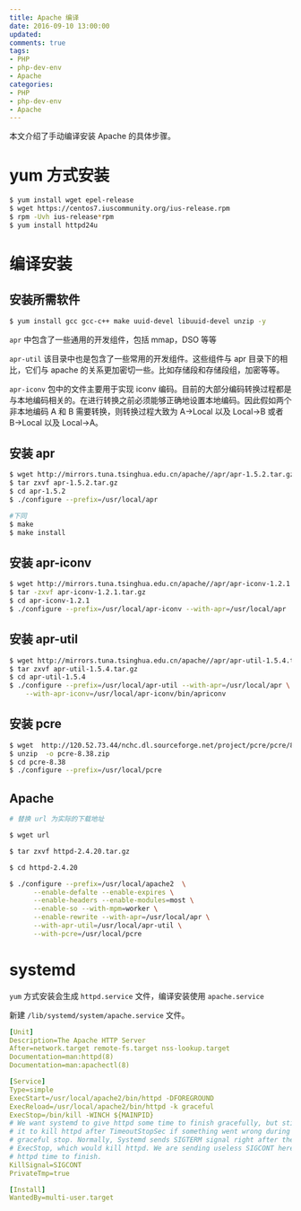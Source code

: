 ```yaml
---
title: Apache 编译
date: 2016-09-10 13:00:00
updated:
comments: true
tags:
- PHP
- php-dev-env
- Apache
categories:
- PHP
- php-dev-env
- Apache
---
```


本文介绍了手动编译安装 Apache 的具体步骤。

<!--more-->

# yum 方式安装

```bash
$ yum install wget epel-release
$ wget https://centos7.iuscommunity.org/ius-release.rpm
$ rpm -Uvh ius-release*rpm
$ yum install httpd24u
```

# 编译安装

## 安装所需软件

```bash
$ yum install gcc gcc-c++ make uuid-devel libuuid-devel unzip -y
```

`apr` 中包含了一些通用的开发组件，包括 mmap，DSO 等等  

`apr-util` 该目录中也是包含了一些常用的开发组件。这些组件与 apr 目录下的相比，它们与 apache 的关系更加密切一些。比如存储段和存储段组，加密等等。

`apr-iconv` 包中的文件主要用于实现 iconv 编码。目前的大部分编码转换过程都是与本地编码相关的。在进行转换之前必须能够正确地设置本地编码。因此假如两个非本地编码 A 和 B 需要转换，则转换过程大致为 A->Local 以及 Local->B 或者 B->Local 以及 Local->A。    

## 安装 apr

```bash
$ wget http://mirrors.tuna.tsinghua.edu.cn/apache//apr/apr-1.5.2.tar.gz
$ tar zxvf apr-1.5.2.tar.gz
$ cd apr-1.5.2
$ ./configure --prefix=/usr/local/apr

#下同
$ make
$ make install

```

## 安装 apr-iconv

```bash
$ wget http://mirrors.tuna.tsinghua.edu.cn/apache//apr/apr-iconv-1.2.1.tar.gz
$ tar -zxvf apr-iconv-1.2.1.tar.gz
$ cd apr-iconv-1.2.1
$ ./configure --prefix=/usr/local/apr-iconv --with-apr=/usr/local/apr
```

## 安装 apr-util

```bash
$ wget http://mirrors.tuna.tsinghua.edu.cn/apache//apr/apr-util-1.5.4.tar.gz
$ tar zxvf apr-util-1.5.4.tar.gz
$ cd apr-util-1.5.4
$ ./configure --prefix=/usr/local/apr-util --with-apr=/usr/local/apr \
    --with-apr-iconv=/usr/local/apr-iconv/bin/apriconv
```

## 安装 pcre

```bash
$ wget  http://120.52.73.44/nchc.dl.sourceforge.net/project/pcre/pcre/8.38/pcre-8.38.zip
$ unzip  -o pcre-8.38.zip
$ cd pcre-8.38
$ ./configure --prefix=/usr/local/pcre
```

## Apache

```bash
# 替换 url 为实际的下载地址

$ wget url

$ tar zxvf httpd-2.4.20.tar.gz

$ cd httpd-2.4.20

$ ./configure --prefix=/usr/local/apache2  \
      --enable-defalte --enable-expires \
      --enable-headers --enable-modules=most \
      --enable-so --with-mpm=worker \
      --enable-rewrite --with-apr=/usr/local/apr \
      --with-apr-util=/usr/local/apr-util \
      --with-pcre=/usr/local/pcre
```

# systemd

`yum` 方式安装会生成 `httpd.service` 文件，编译安装使用 `apache.service`

新建 `/lib/systemd/system/apache.service` 文件。


```yaml
[Unit]
Description=The Apache HTTP Server
After=network.target remote-fs.target nss-lookup.target
Documentation=man:httpd(8)
Documentation=man:apachectl(8)

[Service]
Type=simple
ExecStart=/usr/local/apache2/bin/httpd -DFOREGROUND
ExecReload=/usr/local/apache2/bin/httpd -k graceful
ExecStop=/bin/kill -WINCH ${MAINPID}
# We want systemd to give httpd some time to finish gracefully, but still want
# it to kill httpd after TimeoutStopSec if something went wrong during the
# graceful stop. Normally, Systemd sends SIGTERM signal right after the
# ExecStop, which would kill httpd. We are sending useless SIGCONT here to give
# httpd time to finish.
KillSignal=SIGCONT
PrivateTmp=true

[Install]
WantedBy=multi-user.target
```
